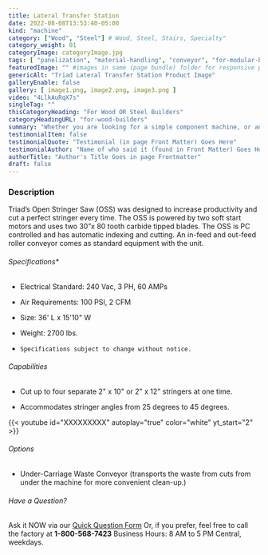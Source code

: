 ```yaml
---
title: Lateral Transfer Station
date: 2022-08-08T13:53:40-05:00
kind: "machine"
category: ["Wood", "Steel"] # Wood, Steel, Stairs, Specialty"
category_weight: 01
categoryImage: categoryImage.jpg
tags: [ "panelization", "material-handling", "conveyor", "for-modular-builders"] #["framing", "table", "mobile", "stick-builder" "shed-builder"]
featuredImage: "" #images in same (page bundle) folder for responsive processing
genericAlt: "Triad Lateral Transfer Station Product Image"
galleryEnable: false
gallery: [ image1.png, image2.png, image3.png ]
video: "4LlkAuRqX7s"
singleTag: ""
thisCategoryHeading: "For Wood OR Steel Builders"
categoryHeadingURL: "for-wood-builders"
summary: "Whether you are looking for a simple component machine, or an entire modular line, Triad surely has just what you need."
testimonialItem: false
testimonialQuote: "Testimonial (in page Front Matter) Goes Here"
testimonialAuthor: "Name of who said it (found in Front Matter) Goes Here"
authorTitle: "Author's Title Goes in page Frontmatter"
draft: false
---
```


### Description

Triad’s Open Stringer Saw (OSS) was designed to increase productivity and cut a perfect stringer every time. The OSS is powered by two soft start motors and uses two 30”x 80 tooth carbide tipped blades. The OSS is PC controlled and has automatic indexing and cutting. An in-feed and out-feed roller conveyor comes as standard equipment with the unit.

###### Specifications*

- Electrical Standard: 240 Vac, 3 PH, 60 AMPs

- Air Requirements: 100 PSI, 2 CFM

- Size: 36' L x 15'10" W

- Weight: 2700 lbs.

- `Specifications subject to change without notice.`

###### Capabilities

- Cut up to four separate 2" x 10" or 2" x 12" stringers at one time.

- Accommodates stringer angles from 25 degrees to 45 degrees.

{{< youtube id="XXXXXXXXX" autoplay="true" color="white" yt_start="2" >}}

###### Options

- Under-Carriage Waste Conveyor (transports the waste from cuts from under the machine for more convenient clean-up.)

###### Have a Question?

Ask it NOW via our [Quick Question Form](#qq)
Or, if you prefer, feel free to call the factory at **1-800-568-7423** Business Hours: 8 AM to 5 PM Central, weekdays.
